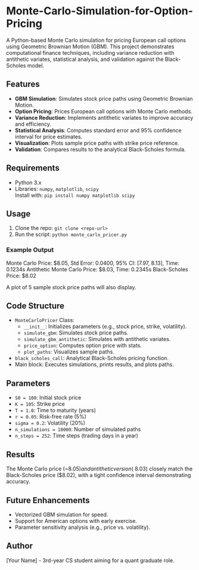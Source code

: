 # Monte-Carlo-Simulation-for-Option-Pricing

A Python-based Monte Carlo simulation for pricing European call options using Geometric Brownian Motion (GBM). This project demonstrates computational finance techniques, including variance reduction with antithetic variates, statistical analysis, and validation against the Black-Scholes model.

## Features
- **GBM Simulation**: Simulates stock price paths using Geometric Brownian Motion.
- **Option Pricing**: Prices European call options with Monte Carlo methods.
- **Variance Reduction**: Implements antithetic variates to improve accuracy and efficiency.
- **Statistical Analysis**: Computes standard error and 95% confidence interval for price estimates.
- **Visualization**: Plots sample price paths with strike price reference.
- **Validation**: Compares results to the analytical Black-Scholes formula.

## Requirements
- Python 3.x
- Libraries: `numpy`, `matplotlib`, `scipy`  
  Install with: `pip install numpy matplotlib scipy`

## Usage
1. Clone the repo: `git clone <repo-url>`
2. Run the script: `python monte_carlo_pricer.py`

### Example Output
Monte Carlo Price: $8.05, Std Error: 0.0400, 95% CI: [7.97, 8.13], Time: 0.1234s
Antithetic Monte Carlo Price: $8.03, Time: 0.2345s
Black-Scholes Price: $8.02

A plot of 5 sample stock price paths will also display.

## Code Structure
- `MonteCarloPricer` Class:
  - `__init__`: Initializes parameters (e.g., stock price, strike, volatility).
  - `simulate_gbm`: Simulates stock price paths.
  - `simulate_gbm_antithetic`: Simulates with antithetic variates.
  - `price_option`: Computes option price with stats.
  - `plot_paths`: Visualizes sample paths.
- `black_scholes_call`: Analytical Black-Scholes pricing function.
- Main block: Executes simulations, prints results, and plots paths.

## Parameters
- `S0 = 100`: Initial stock price
- `K = 105`: Strike price
- `T = 1.0`: Time to maturity (years)
- `r = 0.05`: Risk-free rate (5%)
- `sigma = 0.2`: Volatility (20%)
- `n_simulations = 10000`: Number of simulated paths
- `n_steps = 252`: Time steps (trading days in a year)

## Results
The Monte Carlo price (~$8.05) and antithetic version (~$8.03) closely match the Black-Scholes price ($8.02), with a tight confidence interval demonstrating accuracy.

## Future Enhancements
- Vectorized GBM simulation for speed.
- Support for American options with early exercise.
- Parameter sensitivity analysis (e.g., price vs. volatility).

## Author
[Your Name] - 3rd-year CS student aiming for a quant graduate role.
